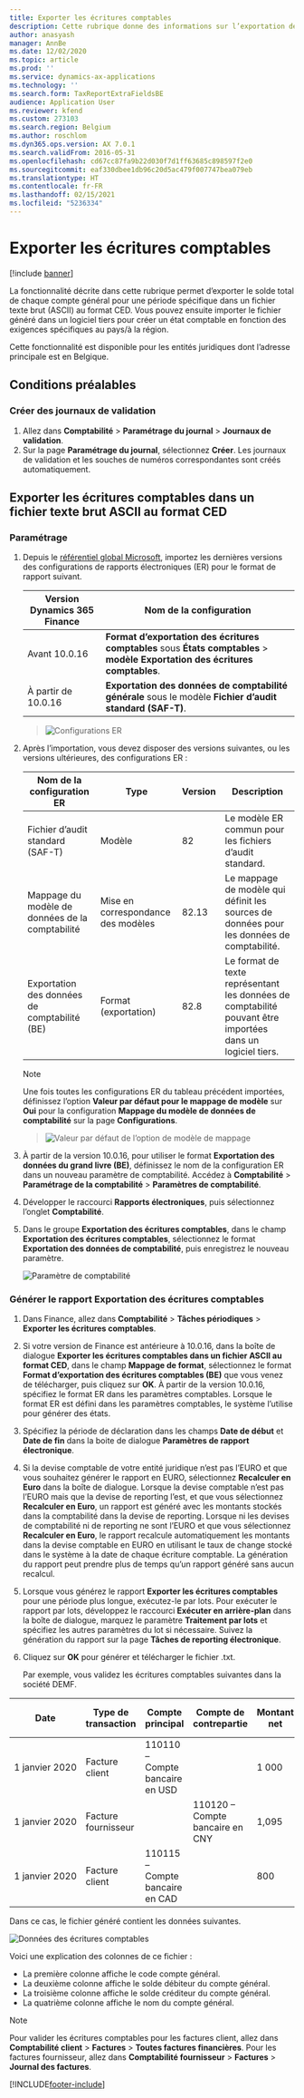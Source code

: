 ```yaml
---
title: Exporter les écritures comptables
description: Cette rubrique donne des informations sur l’exportation des soldes de compte général dans un fichier texte brut (ASCII) au format CED pour la Belgique.
author: anasyash
manager: AnnBe
ms.date: 12/02/2020
ms.topic: article
ms.prod: ''
ms.service: dynamics-ax-applications
ms.technology: ''
ms.search.form: TaxReportExtraFieldsBE
audience: Application User
ms.reviewer: kfend
ms.custom: 273103
ms.search.region: Belgium
ms.author: roschlom
ms.dyn365.ops.version: AX 7.0.1
ms.search.validFrom: 2016-05-31
ms.openlocfilehash: cd67cc87fa9b22d030f7d1ff63685c898597f2e0
ms.sourcegitcommit: eaf330dbee1db96c20d5ac479f007747bea079eb
ms.translationtype: HT
ms.contentlocale: fr-FR
ms.lasthandoff: 02/15/2021
ms.locfileid: "5236334"
---
```

# <a name="export-ledger-transactions"></a>Exporter les écritures comptables

[!include [banner](../includes/banner.md)]

La fonctionnalité décrite dans cette rubrique permet d’exporter le solde total de chaque compte général pour une période spécifique dans un fichier texte brut (ASCII) au format CED. Vous pouvez ensuite importer le fichier généré dans un logiciel tiers pour créer un état comptable en fonction des exigences spécifiques au pays/à la région.

Cette fonctionnalité est disponible pour les entités juridiques dont l’adresse principale est en Belgique.

## <a name="prerequisites"></a>Conditions préalables

### <a name="create-posting-journals"></a>Créer des journaux de validation

1. Allez dans **Comptabilité** \> **Paramétrage du journal** \> **Journaux de validation**.
2. Sur la page **Paramétrage du journal**, sélectionnez **Créer**. Les journaux de validation et les souches de numéros correspondantes sont créés automatiquement.

## <a name="export-ledger-transactions-to-a-plain-text-file-in-ced-format"></a>Exporter les écritures comptables dans un fichier texte brut ASCII au format CED

### <a name="setup"></a>Paramétrage

1. Depuis le [référentiel global Microsoft](../../fin-ops-core/dev-itpro/analytics/er-download-configurations-global-repo.md), importez les dernières versions des configurations de rapports électroniques (ER) pour le format de rapport suivant.

    | **Version Dynamics 365 Finance**          | **Nom de la configuration**                                                                                           |
    |-------------------------------------------|------------------------------------------------------------------------------------------------------------------|
    | Avant 10.0.16                            | **Format d’exportation des écritures comptables** sous **États comptables** >  **modèle Exportation des écritures comptables**. |
    | À partir de 10.0.16                     | **Exportation des données de comptabilité générale** sous le modèle **Fichier d’audit standard (SAF-T)**.                                  |

    > ![Configurations ER](media/be-audit-er-configs.png)

2. Après l’importation, vous devez disposer des versions suivantes, ou les versions ultérieures, des configurations ER :

    | **Nom de la configuration ER**         | **Type**           | **Version** | **Description**                                                                                                             |
    |-----------------------------------|--------------------|-------------|-----------------------------------------------------------------------------------------------------------------------------|
    | Fichier d’audit standard (SAF-T)       | Modèle              | 82          | Le modèle ER commun pour les fichiers d’audit standard.                                                                               |
    | Mappage du modèle de données de la comptabilité | Mise en correspondance des modèles      | 82.13       | Le mappage de modèle qui définit les sources de données pour les données de comptabilité.                                                        |
    | Exportation des données de comptabilité (BE)   | Format (exportation) | 82.8        | Le format de texte représentant les données de comptabilité pouvant être importées dans un logiciel tiers. |

    > [!NOTE]
    > Une fois toutes les configurations ER du tableau précédent importées, définissez l’option **Valeur par défaut pour le mappage de modèle** sur **Oui** pour la configuration **Mappage du modèle de données de comptabilité** sur la page **Configurations**.

    > ![Valeur par défaut de l’option de modèle de mappage](media/be-audit-default-mm.png)

3. À partir de la version 10.0.16, pour utiliser le format **Exportation des données du grand livre (BE)**, définissez le nom de la configuration ER dans un nouveau paramètre de comptabilité. Accédez à **Comptabilité** > **Paramétrage de la comptabilité** > **Paramètres de comptabilité**. 
4. Développer le raccourci **Rapports électroniques**, puis sélectionnez l’onglet **Comptabilité**. 
5. Dans le groupe **Exportation des écritures comptables**, dans le champ **Exportation des écritures comptables**, sélectionnez le format **Exportation des données de comptabilité**, puis enregistrez le nouveau paramètre.

    ![Paramètre de comptabilité](media/be-audit-gl-parameter.png)

### <a name="generate-the-export-ledger-transactions-report"></a>Générer le rapport Exportation des écritures comptables

1. Dans Finance, allez dans **Comptabilité** \> **Tâches périodiques** \> **Exporter les écritures comptables**.
2. Si votre version de Finance est antérieure à 10.0.16, dans la boîte de dialogue **Exporter les écritures comptables dans un fichier ASCII au format CED**, dans le champ **Mappage de format**, sélectionnez le format **Format d’exportation des écritures comptables (BE)** que vous venez de télécharger, puis cliquez sur **OK**. À partir de la version 10.0.16, spécifiez le format ER dans les paramètres comptables. Lorsque le format ER est défini dans les paramètres comptables, le système l’utilise pour générer des états.
3. Spécifiez la période de déclaration dans les champs **Date de début** et **Date de fin** dans la boite de dialogue **Paramètres de rapport électronique**.
4. Si la devise comptable de votre entité juridique n’est pas l’EURO et que vous souhaitez générer le rapport en EURO, sélectionnez **Recalculer en Euro** dans la boîte de dialogue. Lorsque la devise comptable n’est pas l’EURO mais que la devise de reporting l’est, et que vous sélectionnez **Recalculer en Euro**, un rapport est généré avec les montants stockés dans la comptabilité dans la devise de reporting. Lorsque ni les devises de comptabilité ni de reporting ne sont l’EURO et que vous sélectionnez **Recalculer en Euro**, le rapport recalcule automatiquement les montants dans la devise comptable en EURO en utilisant le taux de change stocké dans le système à la date de chaque écriture comptable. La génération du rapport peut prendre plus de temps qu’un rapport généré sans aucun recalcul.
5. Lorsque vous générez le rapport **Exporter les écritures comptables** pour une période plus longue, exécutez-le par lots. Pour exécuter le rapport par lots, développez le raccourci **Exécuter en arrière-plan** dans la boîte de dialogue, marquez le paramètre **Traitement par lots** et spécifiez les autres paramètres du lot si nécessaire. Suivez la génération du rapport sur la page **Tâches de reporting électronique**.
6. Cliquez sur **OK** pour générer et télécharger le fichier .txt.

    Par exemple, vous validez les écritures comptables suivantes dans la société DEMF.

| **Date**        | **Type de transaction** | **Compte principal**          | **Compte de contrepartie**        | **Montant net** | **Montant de la TVA** | **Code taxe** |
|-----------------|----------------------|---------------------------|---------------------------|----------------|----------------|--------------------|
| 1 janvier 2020 | Facture client     | 110110 – Compte bancaire en USD |                           | 1 000          | 190            | TVA19              |
| 1 janvier 2020 | Facture fournisseur       |                           | 110120 – Compte bancaire en CNY | 1,095          | 76.65          | EU7                |
| 1 janvier 2020 | Facture client     | 110115 – Compte bancaire en CAD |                           | 800            | 0              | EUS                |

Dans ce cas, le fichier généré contient les données suivantes.

![Données des écritures comptables](media/1_Export_ledger_transactions.png)

Voici une explication des colonnes de ce fichier :

- La première colonne affiche le code compte général.
- La deuxième colonne affiche le solde débiteur du compte général.
- La troisième colonne affiche le solde créditeur du compte général.
- La quatrième colonne affiche le nom du compte général.

> [!NOTE]
> Pour valider les écritures comptables pour les factures client, allez dans **Comptabilité client** \> **Factures** \> **Toutes factures financières**. Pour les factures fournisseur, allez dans **Comptabilité fournisseur** \> **Factures** \> **Journal des factures**.


[!INCLUDE[footer-include](../../includes/footer-banner.md)]